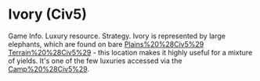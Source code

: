 # Ivory (Civ5)

Game Info.
Luxury resource.
Strategy.
 Ivory is represented by large elephants, which are found on bare [Plains%20%28Civ5%29](Plains) [Terrain%20%28Civ5%29](terrain) - this location makes it highly useful for a mixture of yields. It's one of the few luxuries accessed via the [Camp%20%28Civ5%29](Camp).